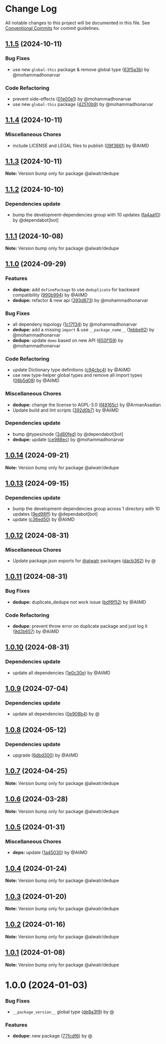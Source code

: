 # Change Log

All notable changes to this project will be documented in this file.
See [Conventional Commits](https://conventionalcommits.org) for commit guidelines.

## [1.1.5](https://github.com/Alwatr/nanolib/compare/@alwatr/dedupe@1.1.4...@alwatr/dedupe@1.1.5) (2024-10-11)

### Bug Fixes

* use new `global-this` package & remove global type ([63f5a3b](https://github.com/Alwatr/nanolib/commit/63f5a3b07f6d73d0c213cd893a382d5bfe1c4c34)) by @mohammadhonarvar

### Code Refactoring

* prevent side-effects ([01e00e1](https://github.com/Alwatr/nanolib/commit/01e00e191385cc92b28677df0c01a085916ae677)) by @mohammadhonarvar
* use new `global-this` package ([42510b9](https://github.com/Alwatr/nanolib/commit/42510b9ae0e385206a902db093d188949f1cb84e)) by @mohammadhonarvar

## [1.1.4](https://github.com/Alwatr/nanolib/compare/@alwatr/dedupe@1.1.3...@alwatr/dedupe@1.1.4) (2024-10-11)

### Miscellaneous Chores

* include LICENSE and LEGAL files to publish ([09f366f](https://github.com/Alwatr/nanolib/commit/09f366f680bfa9fb26acb2cd1ccbc68c5a9e9ad8)) by @AliMD

## [1.1.3](https://github.com/Alwatr/nanolib/compare/@alwatr/dedupe@1.1.2...@alwatr/dedupe@1.1.3) (2024-10-11)

**Note:** Version bump only for package @alwatr/dedupe

## [1.1.2](https://github.com/Alwatr/nanolib/compare/@alwatr/dedupe@1.1.1...@alwatr/dedupe@1.1.2) (2024-10-10)

### Dependencies update

* bump the development-dependencies group with 10 updates ([fa4aaf0](https://github.com/Alwatr/nanolib/commit/fa4aaf04c907ecae06aa14000ce35216170c15ad)) by @dependabot[bot]

## [1.1.1](https://github.com/Alwatr/nanolib/compare/@alwatr/dedupe@1.1.0...@alwatr/dedupe@1.1.1) (2024-10-08)

**Note:** Version bump only for package @alwatr/dedupe

## [1.1.0](https://github.com/Alwatr/nanolib/compare/@alwatr/dedupe@1.0.14...@alwatr/dedupe@1.1.0) (2024-09-29)

### Features

* **dedupe:** add `definePackage` to use `deduplicate` for backward compatibility ([990b994](https://github.com/Alwatr/nanolib/commit/990b994ff7a633f6f337a5b96cdd82dc9638c0d6)) by @AliMD
* **dedupe:** refactor & new api ([393d873](https://github.com/Alwatr/nanolib/commit/393d8730456749e88fc01b7680c025889de53f36)) by @mohammadhonarvar

### Bug Fixes

* all dependeny topology ([1c17f34](https://github.com/Alwatr/nanolib/commit/1c17f349adf3e98e2a80ab2da4f0f81028dc9c5f)) by @mohammadhonarvar
* **dedupe:** add a missing `import` & use `__package_name__` ([1ebbe92](https://github.com/Alwatr/nanolib/commit/1ebbe926549ce11111a791f8d72c9d296597c803)) by @mohammadhonarvar
* **dedupe:** update `demo` based on new API ([650f159](https://github.com/Alwatr/nanolib/commit/650f1591c754231ca7d0c36a9cf98384af30aa44)) by @mohammadhonarvar

### Code Refactoring

* update Dictionary type definitions ([c94cbc4](https://github.com/Alwatr/nanolib/commit/c94cbc4523864e2cc47828ccf5508b68945ac2b8)) by @AliMD
* use new type-helper global types and remove all import types ([08b5d08](https://github.com/Alwatr/nanolib/commit/08b5d08c03c7c315382337239de0426462f384b8)) by @AliMD

### Miscellaneous Chores

* **dedupe:** change the license to AGPL-3.0 ([f48165c](https://github.com/Alwatr/nanolib/commit/f48165c4cc9aa0bfc5cf433500fd3de3d45fc8ab)) by @ArmanAsadian
* Update build and lint scripts ([392d0b7](https://github.com/Alwatr/nanolib/commit/392d0b71f446bce336b0256119a80f07aff794ba)) by @AliMD

### Dependencies update

* bump @types/node ([3d80fed](https://github.com/Alwatr/nanolib/commit/3d80fedaf720af792feb060c2f81c737ebb84e11)) by @dependabot[bot]
* **dedupe:** update ([ce988ec](https://github.com/Alwatr/nanolib/commit/ce988ec4cf0f4be8fa0fb026eae65c31acc7055e)) by @mohammadhonarvar

## [1.0.14](https://github.com/Alwatr/nanolib/compare/@alwatr/dedupe@1.0.13...@alwatr/dedupe@1.0.14) (2024-09-21)

**Note:** Version bump only for package @alwatr/dedupe

## [1.0.13](https://github.com/Alwatr/nanolib/compare/@alwatr/dedupe@1.0.12...@alwatr/dedupe@1.0.13) (2024-09-15)

### Dependencies update

* bump the development-dependencies group across 1 directory with 10 updates ([9ed98ff](https://github.com/Alwatr/nanolib/commit/9ed98ffd0668d5a36e255c82edab3af53bffda8f)) by @dependabot[bot]
* update ([c36ed50](https://github.com/Alwatr/nanolib/commit/c36ed50f68da2f5608ccd96119963a16cfacb4ce)) by @AliMD

## [1.0.12](https://github.com/Alwatr/nanolib/compare/@alwatr/dedupe@1.0.11...@alwatr/dedupe@1.0.12) (2024-08-31)

### Miscellaneous Chores

* Update package.json exports for [@alwatr](https://github.com/alwatr) packages ([dacb362](https://github.com/Alwatr/nanolib/commit/dacb362b145e3c51b4aba00ff643687a3fac11d2)) by @

## [1.0.11](https://github.com/Alwatr/nanolib/compare/@alwatr/dedupe@1.0.10...@alwatr/dedupe@1.0.11) (2024-08-31)

### Bug Fixes

* **dedupe:** duplicate_dedupe not work issue ([bdf6f52](https://github.com/Alwatr/nanolib/commit/bdf6f52bbb3730e6d791f5f1cba9a4ebe2510e34)) by @AliMD

### Code Refactoring

* **dedupe:** prevent throw error on duplicate package and just log it ([9d2b657](https://github.com/Alwatr/nanolib/commit/9d2b6570616c63604b138f2df2e2166afe16c482)) by @AliMD

## [1.0.10](https://github.com/Alwatr/nanolib/compare/@alwatr/dedupe@1.0.9...@alwatr/dedupe@1.0.10) (2024-08-31)

### Dependencies update

* update all dependencies ([1e0c30e](https://github.com/Alwatr/nanolib/commit/1e0c30e6a3a8e19deb5185814e24ab6c08dca573)) by @AliMD

## [1.0.9](https://github.com/Alwatr/nanolib/compare/@alwatr/dedupe@1.0.8...@alwatr/dedupe@1.0.9) (2024-07-04)

### Dependencies update

* update all dependencies ([0e908b4](https://github.com/Alwatr/nanolib/commit/0e908b476a6b976ec2447f864c8cafcbb8a0f099)) by @

## [1.0.8](https://github.com/Alwatr/nanolib/compare/@alwatr/dedupe@1.0.7...@alwatr/dedupe@1.0.8) (2024-05-12)

### Dependencies update

* upgrade ([6dbd300](https://github.com/Alwatr/nanolib/commit/6dbd300642c9bcc9e7d0b281e244bf1b06eb1c38)) by @AliMD

## [1.0.7](https://github.com/Alwatr/nanolib/compare/@alwatr/dedupe@1.0.6...@alwatr/dedupe@1.0.7) (2024-04-25)

**Note:** Version bump only for package @alwatr/dedupe

## [1.0.6](https://github.com/Alwatr/nanolib/compare/@alwatr/dedupe@1.0.5...@alwatr/dedupe@1.0.6) (2024-03-28)

**Note:** Version bump only for package @alwatr/dedupe

## [1.0.5](https://github.com/Alwatr/nanolib/compare/@alwatr/dedupe@1.0.4...@alwatr/dedupe@1.0.5) (2024-01-31)

### Miscellaneous Chores

* **deps:** update ([1a45030](https://github.com/Alwatr/nanolib/commit/1a450305440b710a300787d4ca24b1ed8c6a39d7)) by @AliMD

## [1.0.4](https://github.com/Alwatr/nanolib/compare/@alwatr/dedupe@1.0.3...@alwatr/dedupe@1.0.4) (2024-01-24)

**Note:** Version bump only for package @alwatr/dedupe

## [1.0.3](https://github.com/Alwatr/nanolib/compare/@alwatr/dedupe@1.0.2...@alwatr/dedupe@1.0.3) (2024-01-20)

**Note:** Version bump only for package @alwatr/dedupe

## [1.0.2](https://github.com/Alwatr/nanolib/compare/@alwatr/dedupe@1.0.1...@alwatr/dedupe@1.0.2) (2024-01-16)

**Note:** Version bump only for package @alwatr/dedupe

## [1.0.1](https://github.com/Alwatr/nanolib/compare/@alwatr/dedupe@1.0.0...@alwatr/dedupe@1.0.1) (2024-01-08)

**Note:** Version bump only for package @alwatr/dedupe

# 1.0.0 (2024-01-03)

### Bug Fixes

- `__package_version__` global type ([de8a3f9](https://github.com/Alwatr/nanolib/commit/de8a3f93bdb5a786c42f56324072b4b9520ce3a1)) by @

### Features

- **dedupe:** new package ([77fcdf6](https://github.com/Alwatr/nanolib/commit/77fcdf6fc8701910a7d503b7fba89fd284f36833)) by @
